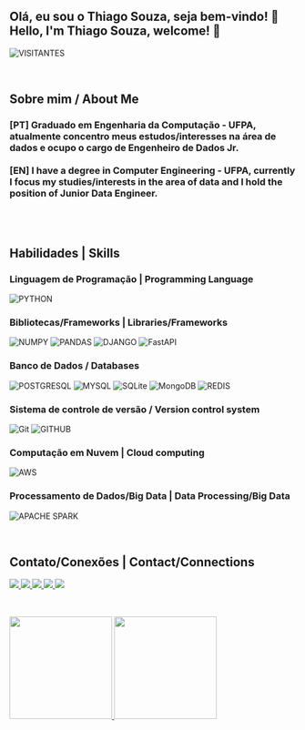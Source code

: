 ## Olá, eu sou o Thiago Souza, seja bem-vindo! 👋 <br>Hello, I'm Thiago Souza, welcome! 👋
![VISITANTES](https://api.visitorbadge.io/api/VisitorHit?user=thiagosouzalink&repo=thiagosouzalink&label=VISITANTES&countColor=%232B5B84)

<br>

<h2> Sobre mim / About Me</h2>
<h3>
  [PT] Graduado em Engenharia da Computação - UFPA, atualmente concentro meus estudos/interesses na área de dados e ocupo o cargo de Engenheiro de Dados Jr.<br>
  <br>
  [EN] I have a degree in Computer Engineering - UFPA, currently I focus my studies/interests in the area of data and I hold the position of Junior Data Engineer.
  <br><br>
</h3>
<br>

## Habilidades | Skills
### Linguagem de Programação | Programming Language
![PYTHON](https://img.shields.io/badge/Python-2B5B84?style=for-the-badge&logo=python&logoColor=white)
### Bibliotecas/Frameworks | Libraries/Frameworks
![NUMPY](https://img.shields.io/badge/Numpy-777BB4?style=for-the-badge&logo=numpy&logoColor=white)
![PANDAS](https://img.shields.io/badge/Pandas-2C2D72?style=for-the-badge&logo=pandas&logoColor=white)
![DJANGO](https://img.shields.io/badge/Django-0C4B33?style=for-the-badge&logo=django&logoColor=white)
![FastAPI](https://img.shields.io/badge/FastAPI-005571?style=for-the-badge&logo=fastapi)
### Banco de Dados / Databases
![POSTGRESQL](https://img.shields.io/badge/PostgreSQL-336791?style=for-the-badge&logo=postgresql&logoColor=white)
![MYSQL](https://img.shields.io/badge/MySQL-F7F7F7?style=for-the-badge&logo=mysql&logoColor=black)
![SQLite](https://img.shields.io/badge/sqlite-%2307405e.svg?style=for-the-badge&logo=sqlite&logoColor=white)
![MongoDB](https://img.shields.io/badge/MongoDB-%234ea94b.svg?style=for-the-badge&logo=mongodb&logoColor=white)
![REDIS](https://img.shields.io/badge/redis-%23DD0031.svg?style=for-the-badge&logo=redis&logoColor=white)
### Sistema de controle de versão / Version control system
![Git](https://img.shields.io/badge/git-%23F05033.svg?style=for-the-badge&logo=git&logoColor=white)
![GITHUB](https://img.shields.io/badge/GitHub-161B22?style=for-the-badge&logo=github&logoColor=white)
### Computação em Nuvem | Cloud computing
![AWS](https://img.shields.io/badge/AWS-%23FF9900.svg?style=for-the-badge&logo=amazon-aws&logoColor=white)
### Processamento de Dados/Big Data | Data Processing/Big Data
![APACHE SPARK](https://img.shields.io/badge/Apache%20Spark-F3F1EA?style=for-the-badge&logo=apachespark)

<br>

## Contato/Conexões | Contact/Connections
<div>
  <a href="mailto:thiagolsmail@gmail.com" target="_blank">
    <img src="https://img.shields.io/badge/Gmail-D93025?style=for-the-badge&logo=gmail&logoColor=white" target="_blank">
  </a>
  <a href="https://www.linkedin.com/in/thiagosouzalink/" target="_blank">
    <img src="https://img.shields.io/badge/Linkedin-0A66C2?style=for-the-badge&logo=LINKEDIN&logoColor=white" target="_blank">
  </a>
  <a href="https://www.instagram.com/thiagosouzalink/" target="_blank">
    <img src="https://img.shields.io/badge/Instagram-D03475?style=for-the-badge&logo=instagram&logoColor=white" target="_blank">
  </a>
  <a href="https://www.facebook.com/thiagosouzalink/" target="_blank">
    <img src="https://img.shields.io/badge/Facebook-166FE5?style=for-the-badge&logo=facebook&logoColor=white" target="_blank">
  </a>
  <a href="https://twitter.com/thiagosouzalink/" target="_blank">
    <img src="https://img.shields.io/badge/Twitter-%231DA1F2.svg?style=for-the-badge&logo=Twitter&logoColor=white" target="_blank">
  </a>
</div>
<br>

##

<a href="https://github.com/thiagosouzalink/">
  <img height="180em" src="https://github-readme-stats.vercel.app/api/top-langs/?username=thiagosouzalink&layout=compact&langs_count=7&theme=tokyonight" />
</a>
<a href="https://github.com/thiagosouzalink/">
  <img height="180em" src="https://github-readme-stats.vercel.app/api?username=thiagosouzalink&show_icons=true&theme=tokyonight&include_all_commits=true&count_private=true" />
</a>










